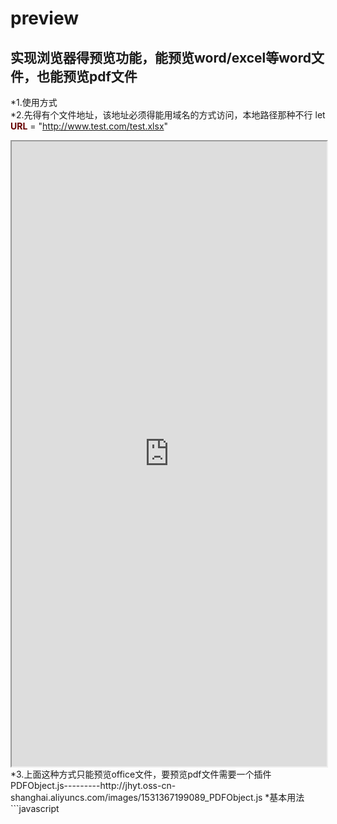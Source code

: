 # preview
## 实现浏览器得预览功能，能预览word/excel等word文件，也能预览pdf文件
*1.使用方式<br/>
*2.先得有个文件地址，该地址必须得能用域名的方式访问，本地路径那种不行
let **<font color="#660000">URL</font>** = "http://www.test.com/test.xlsx"
<iframe src='http://view.officeapps.live.com/op/view.aspx?src=**<font color="#660000">URL</font>**' width='100%' height='1000px' frameborder='1'>
 </iframe>
 *3.上面这种方式只能预览office文件，要预览pdf文件需要一个插件PDFObject.js---------http://jhyt.oss-cn-shanghai.aliyuncs.com/images/1531367199089_PDFObject.js
 *基本用法<br/>
 ```javascript
 <script>
var options = {

height: "550px",

pdfOpenParams: {view: 'FitV', page: '0' },

name:"mans",

fallbackLink: "<p>您的浏览器暂不支持此pdf，请下载最新的浏览器</p>"

};

let url = './副本TJ1901083.pdf'

PDFObject.embed(url, "#example1",options);
</script>
```
